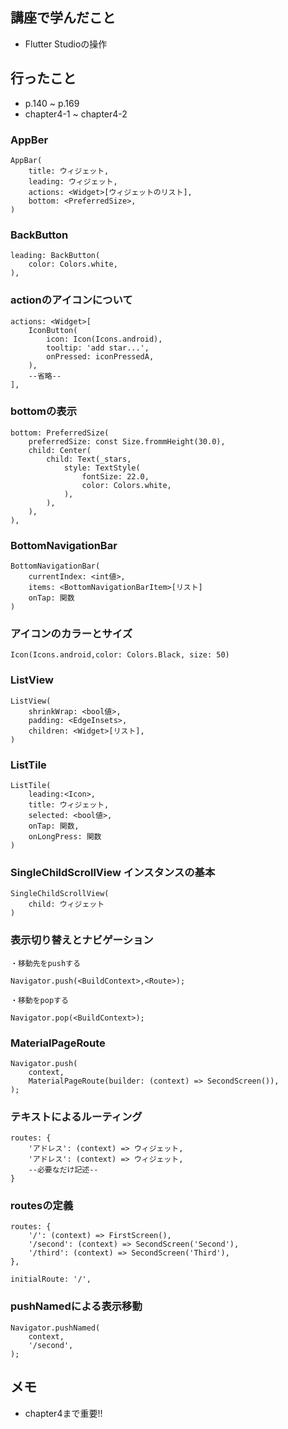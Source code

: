 ## 講座で学んだこと
- Flutter Studioの操作

## 行ったこと
- p.140 ~ p.169
- chapter4-1 ~ chapter4-2

### AppBer
```
AppBar(
    title: ウィジェット,
    leading: ウィジェット,
    actions: <Widget>[ウィジェットのリスト],
    bottom: <PreferredSize>,
)
```
### BackButton
```
leading: BackButton(
    color: Colors.white,
),
```
### actionのアイコンについて
```
actions: <Widget>[
    IconButton(
        icon: Icon(Icons.android),
        tooltip: 'add star...',
        onPressed: iconPressedA,
    ),
    --省略--
],
```
### bottomの表示
```
bottom: PreferredSize(
    preferredSize: const Size.frommHeight(30.0),
    child: Center(
        child: Text(_stars,
            style: TextStyle(
                fontSize: 22.0,
                color: Colors.white,
            ),
        ),
    ),
),
```
### BottomNavigationBar
```
BottomNavigationBar(
    currentIndex: <int値>,
    items: <BottomNavigationBarItem>[リスト]
    onTap: 関数
)
```
### アイコンのカラーとサイズ
```
Icon(Icons.android,color: Colors.Black, size: 50)
```
### ListView
```
ListView(
    shrinkWrap: <bool値>,
    padding: <EdgeInsets>,
    children: <Widget>[リスト],
)
```
### ListTile
```
ListTile(
    leading:<Icon>,
    title: ウィジェット,
    selected: <bool値>,
    onTap: 関数,
    onLongPress: 関数
)
```
### SingleChildScrollView インスタンスの基本
```
SingleChildScrollView(
    child: ウィジェット
)
```
### 表示切り替えとナビゲーション
```
・移動先をpushする

Navigator.push(<BuildContext>,<Route>);

・移動をpopする

Navigator.pop(<BuildContext>);
```
### MaterialPageRoute
```
Navigator.push(
    context,
    MaterialPageRoute(builder: (context) => SecondScreen()),
);
```
### テキストによるルーティング
```
routes: {
    'アドレス': (context) => ウィジェット,
    'アドレス': (context) => ウィジェット,
    --必要なだけ記述--
}
```
### routesの定義
```
routes: {
    '/': (context) => FirstScreen(),
    '/second': (context) => SecondScreen('Second'),
    '/third': (context) => SecondScreen('Third'),
},
```
```
initialRoute: '/',
```
### pushNamedによる表示移動
```
Navigator.pushNamed(
    context,
    '/second',
);
```

## メモ
- chapter4まで重要!!
